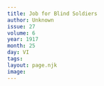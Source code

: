 ```yaml
---
title: Job for Blind Soldiers
author: Unknown
issue: 27
volume: 6
year: 1917
month: 25
day: VI
tags:
layout: page.njk
image:
---
```





